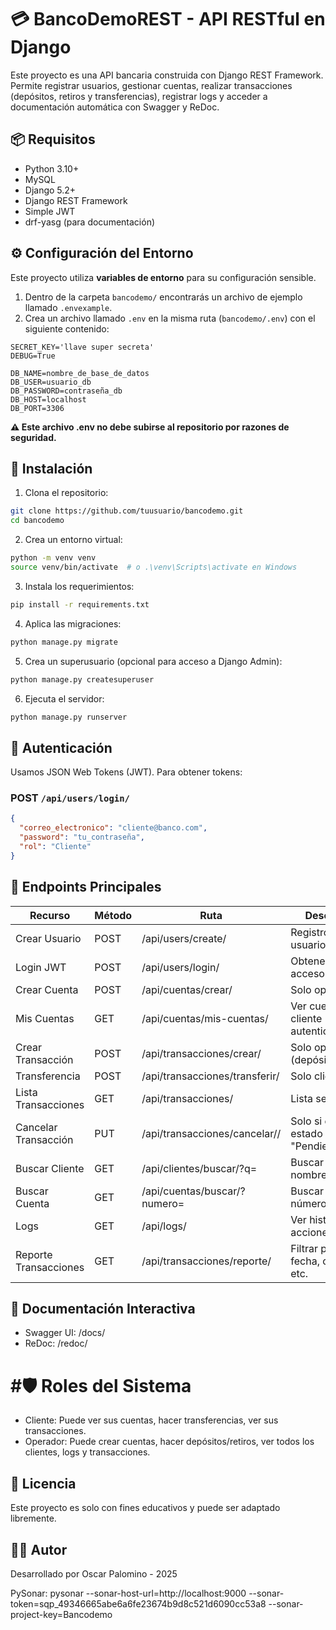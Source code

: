 # 💳 BancoDemoREST - API RESTful en Django

Este proyecto es una API bancaria construida con Django REST Framework. Permite registrar usuarios, gestionar cuentas, realizar transacciones (depósitos, retiros y transferencias), registrar logs y acceder a documentación automática con Swagger y ReDoc.

## 📦 Requisitos

- Python 3.10+
- MySQL
- Django 5.2+
- Django REST Framework
- Simple JWT
- drf-yasg (para documentación)

## ⚙️ Configuración del Entorno

Este proyecto utiliza **variables de entorno** para su configuración sensible.

1. Dentro de la carpeta `bancodemo/` encontrarás un archivo de ejemplo llamado `.envexample`.
2. Crea un archivo llamado `.env` en la misma ruta (`bancodemo/.env`) con el siguiente contenido:

```env
SECRET_KEY='llave super secreta'
DEBUG=True

DB_NAME=nombre_de_base_de_datos
DB_USER=usuario_db
DB_PASSWORD=contraseña_db
DB_HOST=localhost
DB_PORT=3306
```
**⚠️ Este archivo .env no debe subirse al repositorio por razones de seguridad.**

## 📁 Instalación

1. Clona el repositorio:

```bash
git clone https://github.com/tuusuario/bancodemo.git
cd bancodemo
```

2. Crea un entorno virtual:
```bash
python -m venv venv
source venv/bin/activate  # o .\venv\Scripts\activate en Windows
```

3. Instala los requerimientos:
```bash
pip install -r requirements.txt
```

4. Aplica las migraciones:
```bash
python manage.py migrate
```

5. Crea un superusuario (opcional para acceso a Django Admin):
```bash
python manage.py createsuperuser
```
    
6. Ejecuta el servidor:
```bash
python manage.py runserver
```

## 🔐 Autenticación

Usamos JSON Web Tokens (JWT). Para obtener tokens:

### POST ``/api/users/login/``
```json
{
  "correo_electronico": "cliente@banco.com",
  "password": "tu_contraseña",
  "rol": "Cliente"
}
```

## 🧩 Endpoints Principales
| Recurso |	Método |	Ruta |	Descripción |
| --- | --- | --- | --- |
| Crear Usuario | 	POST |	/api/users/create/ | 	Registro de nuevo usuario |
| Login JWT	| POST |	/api/users/login/ |	Obtener tokens de acceso |
| Crear Cuenta |	POST |	/api/cuentas/crear/ |	Solo operadores |
| Mis Cuentas |	GET | 	/api/cuentas/mis-cuentas/ |	Ver cuentas del cliente autenticado |
| Crear Transacción | 	POST |	/api/transacciones/crear/ |	Solo operadores (depósitos/retiros) |
| Transferencia |	POST |	/api/transacciones/transferir/ |	Solo clientes |
| Lista Transacciones |	GET |	/api/transacciones/ |	Lista según rol |
| Cancelar Transacción |	PUT |	/api/transacciones/cancelar/<id>/ |	Solo si está en estado "Pendiente" |
| Buscar Cliente |	GET |	/api/clientes/buscar/?q= |	Buscar por nombre o correo |
| Buscar Cuenta |	GET	| /api/cuentas/buscar/?numero= |	Buscar por número de cuenta |
| Logs |	GET |	/api/logs/ |	Ver historial de acciones |
| Reporte Transacciones| 	GET |	/api/transacciones/reporte/ |	Filtrar por tipo, fecha, operador, etc. |

## 📄 Documentación Interactiva

* Swagger UI: /docs/
* ReDoc: /redoc/

# #🛡️ Roles del Sistema

* Cliente: Puede ver sus cuentas, hacer transferencias, ver sus transacciones.
* Operador: Puede crear cuentas, hacer depósitos/retiros, ver todos los clientes, logs y transacciones.

## 📝 Licencia

Este proyecto es solo con fines educativos y puede ser adaptado libremente.

## 🙋‍♂️ Autor

Desarrollado por Oscar Palomino - 2025

PySonar: pysonar --sonar-host-url=http://localhost:9000 --sonar-token=sqp_49346665abe6a6fe23674b9d8c521d6090cc53a8 --sonar-project-key=Bancodemo